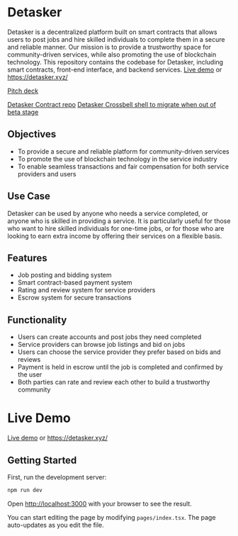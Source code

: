 # Detasker

Detasker is a decentralized platform built on smart contracts that allows users to post jobs and hire skilled individuals to complete them in a secure and reliable manner. Our mission is to provide a trustworthy space for community-driven services, while also promoting the use of blockchain technology. This repository contains the codebase for Detasker, including smart contracts, front-end interface, and backend services.
[Live demo](https://detasker.xyz/) or https://detasker.xyz/

[Pitch deck](https://russellshouse.asuscomm.com/drive/d/s/tZ4yPkPcnX1LfeQEma8mLZQV7f9p3cCO/L8iMUQylojMoX4SF4_1pZ_XVkJX-KvcV-7bZgqAlccAo)

[Detasker Contract repo](https://github.com/ethan1141/detasker-solidity)
[Detasker Crossbell shell to migrate when out of beta stage](https://github.com/ethan1141/crossbell-detaker-app)

## Objectives

- To provide a secure and reliable platform for community-driven services
- To promote the use of blockchain technology in the service industry
- To enable seamless transactions and fair compensation for both service providers and users

## Use Case

Detasker can be used by anyone who needs a service completed, or anyone who is skilled in providing a service. It is particularly useful for those who want to hire skilled individuals for one-time jobs, or for those who are looking to earn extra income by offering their services on a flexible basis.

## Features

- Job posting and bidding system
- Smart contract-based payment system
- Rating and review system for service providers
- Escrow system for secure transactions

## Functionality

- Users can create accounts and post jobs they need completed
- Service providers can browse job listings and bid on jobs
- Users can choose the service provider they prefer based on bids and reviews
- Payment is held in escrow until the job is completed and confirmed by the user
- Both parties can rate and review each other to build a trustworthy community

# Live Demo

[Live demo](https://detasker.xyz/) or https://detasker.xyz/

## Getting Started

First, run the development server:

```bash
npm run dev
```

Open [http://localhost:3000](http://localhost:3000) with your browser to see the result.

You can start editing the page by modifying `pages/index.tsx`. The page auto-updates as you edit the file.
